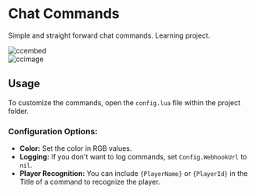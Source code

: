 # Chat Commands

Simple and straight forward chat commands.
Learning project.

![ccembed](https://github.com/user-attachments/assets/ead098bf-6bba-4921-9776-492cdb56ed56)  
![ccimage](https://github.com/user-attachments/assets/f37050c0-7fb8-4251-9f95-8d596af5e039)

## Usage

To customize the commands, open the `config.lua` file within the project folder.

### Configuration Options:

- **Color:** Set the color in RGB values.
- **Logging:** If you don't want to log commands, set `Config.WebhookUrl` to `nil`.
- **Player Recognition:** You can include `{PlayerName}` or `{PlayerId}` in the Title of a command to recognize the player.
